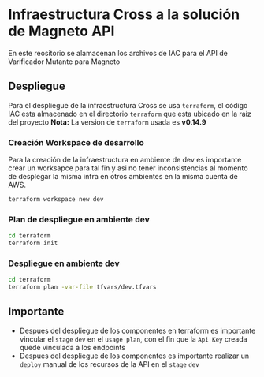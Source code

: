 # Infraestructura Cross a la solución de Magneto API

En este reositorio se alamacenan los archivos de IAC para el API de Varificador Mutante para Magneto

## Despliegue

Para el despliegue de la infraestructura Cross se usa `terraform`, el código IAC esta almacenado en el directorio `terraform` que esta ubicado en la raíz del proyecto
**Nota:** La version de `terraform` usada es **v0.14.9**

### Creación Workspace de desarrollo

Para la creación de la infraestructura en ambiente de dev es importante crear un worksapce para tal fin y asi no tener inconsistencias al momento de desplegar la misma infra en otros ambientes en la misma cuenta de AWS.

```bash
terraform workspace new dev
```

### Plan de despliegue en ambiente dev

```bash
cd terraform
terraform init
```

### Despliegue en ambiente dev

```bash
cd terraform
terraform plan -var-file tfvars/dev.tfvars
```

## Importante

- Despues del despliegue de los componentes en terraform es importante vincular el `stage` `dev` en el `usage plan`, con el fin que la `Api Key` creada quede vinculada a los endpoints
- Despues del despliegue de los componentes es importante realizar un `deploy` manual de los recursos de la API en el `stage` `dev`
